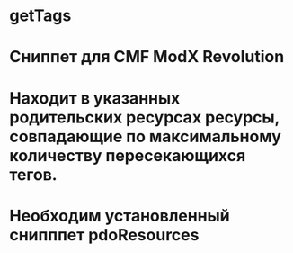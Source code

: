 # getTags
# Сниппет для CMF ModX Revolution 
# Находит в указанных родительских ресурсах ресурсы, совпадающие по максимальному количеству пересекающихся тегов.
# Необходим установленный снипппет pdoResources
